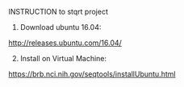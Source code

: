 INSTRUCTION to stqrt project

1. Download ubuntu 16.04:

  http://releases.ubuntu.com/16.04/
  
2. Install on Virtual Machine:

  https://brb.nci.nih.gov/seqtools/installUbuntu.html

